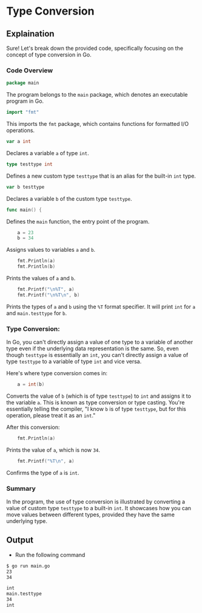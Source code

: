 # Type Conversion

## Explaination

Sure! Let's break down the provided code, specifically focusing on the concept of type conversion in Go.

### Code Overview

```go
package main
```

The program belongs to the `main` package, which denotes an executable program in Go.

```go
import "fmt"
```

This imports the `fmt` package, which contains functions for formatted I/O operations.

```go
var a int
```

Declares a variable `a` of type `int`.

```go
type testtype int
```

Defines a new custom type `testtype` that is an alias for the built-in `int` type.

```go
var b testtype
```

Declares a variable `b` of the custom type `testtype`.

```go
func main() {
```

Defines the `main` function, the entry point of the program.

```go
    a = 23
    b = 34
```

Assigns values to variables `a` and `b`.

```go
    fmt.Println(a)
    fmt.Println(b)
```

Prints the values of `a` and `b`.

```go
    fmt.Printf("\n%T", a)
    fmt.Printf("\n%T\n", b)
```

Prints the types of `a` and `b` using the `%T` format specifier. It will print `int` for `a` and `main.testtype` for `b`.

### Type Conversion:

In Go, you can't directly assign a value of one type to a variable of another type even if the underlying data representation is the same. So, even though `testtype` is essentially an `int`, you can't directly assign a value of type `testtype` to a variable of type `int` and vice versa.

Here's where type conversion comes in:

```go
    a = int(b)
```

Converts the value of `b` (which is of type `testtype`) to `int` and assigns it to the variable `a`. This is known as type conversion or type casting. You're essentially telling the compiler, "I know `b` is of type `testtype`, but for this operation, please treat it as an `int`."

After this conversion:

```go
    fmt.Println(a)
```

Prints the value of `a`, which is now `34`.

```go
    fmt.Printf("%T\n", a)
```

Confirms the type of `a` is `int`.

### Summary

In the program, the use of type conversion is illustrated by converting a value of custom type `testtype` to a built-in `int`. It showcases how you can move values between different types, provided they have the same underlying type.

## Output

- Run the following command

```bash
$ go run main.go
23
34

int
main.testtype
34
int
```